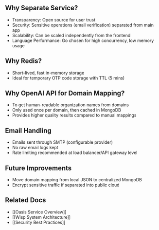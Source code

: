 ## Why Separate Service?

- Transparency: Open source for user trust
- Security: Sensitive operations (email verification) separated from main app
- Scalability: Can be scaled independently from the frontend
- Language Performance: Go chosen for high concurrency, low memory usage

## Why Redis?

- Short-lived, fast in-memory storage
- Ideal for temporary OTP code storage with TTL (5 mins)

## Why OpenAI API for Domain Mapping?

- To get human-readable organization names from domains
- Only used once per domain, then cached in MongoDB
- Provides higher quality results compared to manual mappings

## Email Handling

- Emails sent through SMTP (configurable provider)
- No raw email logs kept
- Rate limiting recommended at load balancer/API gateway level

## Future Improvements

- Move domain mapping from local JSON to centralized MongoDB
- Encrypt sensitive traffic if separated into public cloud

## Related Docs
- [[Oasis Service Overview]]
- [[Wisp System Architecture]]
- [[Security Best Practices]]

